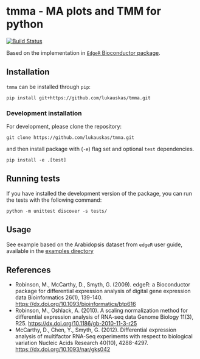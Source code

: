 # tmma - MA plots and TMM for python

[![Build Status](https://travis-ci.com/lukauskas/tmma.svg?branch=master)](https://travis-ci.com/lukauskas/tmma)

Based on the implementation in [`EdgeR` Bioconductor package](https://bioconductor.org/packages/release/bioc/html/edgeR.html).

## Installation

`tmma` can be installed through `pip`:

```
pip install git+https://github.com/lukauskas/tmma.git
```

### Development installation

For development, please clone the repository:

```
git clone https://github.com/lukauskas/tmma.git
```

and then install package with (`-e`) flag set and optional `test` dependencies.

```
pip install -e .[test]
```

## Running tests

If you have installed the development version of the package, you can run the tests with the following
command:

```
python -m unittest discover -s tests/
```

## Usage

See example based on the Arabidopsis dataset from `edgeR` user guide, available
in the [examples directory](examples/Arabidopsis%20dataset.ipynb)

## References

* Robinson, M., McCarthy, D., Smyth, G. (2009). edgeR: a Bioconductor package for differential expression analysis of digital gene expression data Bioinformatics  26(1), 139-140. https://dx.doi.org/10.1093/bioinformatics/btp616
* Robinson, M., Oshlack, A. (2010). A scaling normalization method for differential expression analysis of RNA-seq data Genome Biology  11(3), R25. https://dx.doi.org/10.1186/gb-2010-11-3-r25
* McCarthy, D., Chen, Y., Smyth, G. (2012). Differential expression analysis of multifactor RNA-Seq experiments with respect to biological variation Nucleic Acids Research  40(10), 4288-4297. https://dx.doi.org/10.1093/nar/gks042
